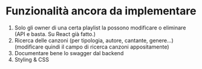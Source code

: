 # Funzionalità ancora da implementare

1) Solo gli owner di una certa playlist la possono modificare o eliminare (API e basta. Su React già fatto.)
2) Ricerca delle canzoni (per tipologia, autore, cantante, genere...) (modificare quindi il campo di ricerca canzoni
   appositamente)
3) Documentare bene lo swagger dal backend
4) Styling & CSS